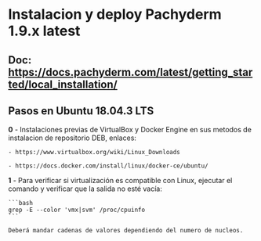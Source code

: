 
# Instalacion y deploy Pachyderm 1.9.x latest

## Doc: https://docs.pachyderm.com/latest/getting_started/local_installation/

## **Pasos en Ubuntu 18.04.3 LTS**

**0** - Instalaciones previas de VirtualBox y Docker Engine en sus metodos de instalacion de repositorio DEB, enlaces:

    - https://www.virtualbox.org/wiki/Linux_Downloads

    - https://docs.docker.com/install/linux/docker-ce/ubuntu/

**1** - Para verificar si virtualización es compatible con Linux, ejecutar el comando y verificar que la salida no esté vacía:

    ```bash
    grep -E --color 'vmx|svm' /proc/cpuinfo
    ```

    Deberá mandar cadenas de valores dependiendo del numero de nucleos.